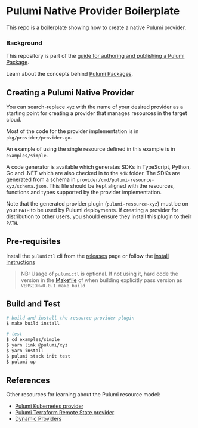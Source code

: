 # Pulumi Native Provider Boilerplate

This repo is a boilerplate showing how to create a native Pulumi provider.  

### Background

This repository is part of the [guide for authoring and publishing a Pulumi Package](https://www.pulumi.com/docs/guides/pulumi-packages/how-to-author).

Learn about the concepts behind [Pulumi Packages](https://www.pulumi.com/docs/guides/pulumi-packages/#pulumi-packages).

## Creating a Pulumi Native Provider

You can search-replace `xyz` with the name of your desired provider as a starting point for creating a provider that manages resources in the target cloud.

Most of the code for the provider implementation is in `pkg/provider/provider.go`.  

An example of using the single resource defined in this example is in `examples/simple`.

A code generator is available which generates SDKs in TypeScript, Python, Go and .NET which are also checked in to the `sdk` folder.  The SDKs are generated from a schema in `provider/cmd/pulumi-resource-xyz/schema.json`.  This file should be kept aligned with the resources, functions and types supported by the provider implementation.

Note that the generated provider plugin (`pulumi-resource-xyz`) must be on your `PATH` to be used by Pulumi deployments.  If creating a provider for distribution to other users, you should ensure they install this plugin to their `PATH`.

## Pre-requisites

Install the `pulumictl` cli from the [releases](https://github.com/pulumi/pulumictl/releases) page or follow the [install instructions](https://github.com/pulumi/pulumictl#installation)

> NB: Usage of `pulumictl` is optional. If not using it, hard code the version in the [Makefile](Makefile) of when building explicitly pass version as `VERSION=0.0.1 make build`

## Build and Test

```bash
# build and install the resource provider plugin
$ make build install

# test
$ cd examples/simple
$ yarn link @pulumi/xyz
$ yarn install
$ pulumi stack init test
$ pulumi up
```

## References

Other resources for learning about the Pulumi resource model:
* [Pulumi Kubernetes provider](https://github.com/pulumi/pulumi-kubernetes/blob/master/provider/pkg/provider/provider.go)
* [Pulumi Terraform Remote State provider](https://github.com/pulumi/pulumi-terraform/blob/master/provider/cmd/pulumi-resource-terraform/provider.go)
* [Dynamic Providers](https://www.pulumi.com/docs/intro/concepts/programming-model/#dynamicproviders)
